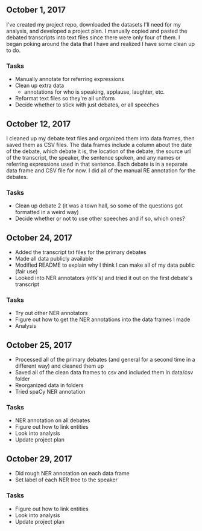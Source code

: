 ## October 1, 2017

I've created my project repo, downloaded the datasets I'll need for my analysis, and developed a project plan. I manually copied and pasted the debated transcripts into text files since there were only four of them. I began poking around the data that I have and realized I have some clean up to do.

### Tasks
- Manually annotate for referring expressions
- Clean up extra data
  - annotations for who is speaking, applause, laughter, etc.
- Reformat text files so they're all uniform
- Decide whether to stick with just debates, or all speeches

## October 12, 2017
I cleaned up my debate text files and organized them into data frames, then saved them as CSV files.
The data frames include a column about the date of the debate, which debate it is, the location of the debate, the source url of the transcript, the speaker, the sentence spoken, and any names or referring expressions used in that sentence. Each debate is in a separate data frame and CSV file for now. I did all of the manual RE annotation for the debates.

### Tasks
- Clean up debate 2 (it was a town hall, so some of the questions got formatted in a weird way)
- Decide whether or not to use other speeches and if so, which ones?

## October 24, 2017
- Added the transcript txt files for the primary debates
- Made all data publicly available
- Modified README to explain why I think I can make all of my data public (fair use)
- Looked into NER annotators (nltk's) and tried it out on the first debate's transcript

### Tasks
- Try out other NER annotators
- Figure out how to get the NER annotations into the data frames I made
- Analysis

## October 25, 2017
- Processed all of the primary debates (and general for a second time in a different way) and cleaned them up
- Saved all of the clean data frames to csv and included them in data/csv folder
- Reorganized data in folders
- Tried spaCy NER annotation

### Tasks
- NER annotation on all debates
- Figure out how to link entities
- Look into analysis
- Update project plan

## October 29, 2017
- Did rough NER annotation on each data frame
- Set label of each NER tree to the speaker

### Tasks
- Figure out how to link entities
- Look into analysis
- Update project plan
